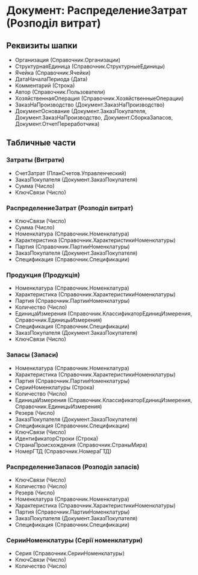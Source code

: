 ﻿# Документ: РаспределениеЗатрат (Розподіл витрат)

## Реквизиты шапки

- Организация (Справочник.Организации)
- СтруктурнаяЕдиница (Справочник.СтруктурныеЕдиницы)
- Ячейка (Справочник.Ячейки)
- ДатаНачалаПериода (Дата)
- Комментарий (Строка)
- Автор (Справочник.Пользователи)
- ХозяйственнаяОперация (Справочник.ХозяйственныеОперации)
- ЗаказНаПроизводство (Документ.ЗаказНаПроизводство)
- ДокументОснование (Документ.ЗаказПокупателя, Документ.ЗаказНаПроизводство, Документ.СборкаЗапасов, Документ.ОтчетПереработчика)

## Табличные части

### Затраты (Витрати)

- СчетЗатрат (ПланСчетов.Управленческий)
- ЗаказПокупателя (Документ.ЗаказПокупателя)
- Сумма (Число)
- КлючСвязи (Число)

### РаспределениеЗатрат (Розподіл витрат)

- КлючСвязи (Число)
- Сумма (Число)
- Номенклатура (Справочник.Номенклатура)
- Характеристика (Справочник.ХарактеристикиНоменклатуры)
- Партия (Справочник.ПартииНоменклатуры)
- ЗаказПокупателя (Документ.ЗаказПокупателя)
- Спецификация (Справочник.Спецификации)

### Продукция (Продукція)

- Номенклатура (Справочник.Номенклатура)
- Характеристика (Справочник.ХарактеристикиНоменклатуры)
- Партия (Справочник.ПартииНоменклатуры)
- Количество (Число)
- ЕдиницаИзмерения (Справочник.КлассификаторЕдиницИзмерения, Справочник.ЕдиницыИзмерения)
- Спецификация (Справочник.Спецификации)
- ЗаказПокупателя (Документ.ЗаказПокупателя)
- КлючСвязи (Число)

### Запасы (Запаси)

- Номенклатура (Справочник.Номенклатура)
- Характеристика (Справочник.ХарактеристикиНоменклатуры)
- Партия (Справочник.ПартииНоменклатуры)
- СерииНоменклатуры (Строка)
- Количество (Число)
- ЕдиницаИзмерения (Справочник.КлассификаторЕдиницИзмерения, Справочник.ЕдиницыИзмерения)
- Резерв (Число)
- ЗаказПокупателя (Документ.ЗаказПокупателя)
- Спецификация (Справочник.Спецификации)
- КлючСвязи (Число)
- ИдентификаторСтроки (Строка)
- СтранаПроисхождения (Справочник.СтраныМира)
- НомерГТД (Справочник.НомераГТД)

### РаспределениеЗапасов (Розподіл запасів)

- КлючСвязи (Число)
- Количество (Число)
- Резерв (Число)
- Номенклатура (Справочник.Номенклатура)
- Характеристика (Справочник.ХарактеристикиНоменклатуры)
- Партия (Справочник.ПартииНоменклатуры)
- ЗаказПокупателя (Документ.ЗаказПокупателя)
- Спецификация (Справочник.Спецификации)

### СерииНоменклатуры (Серії номенклатури)

- Серия (Справочник.СерииНоменклатуры)
- КлючСвязи (Число)
- Количество (Число)

